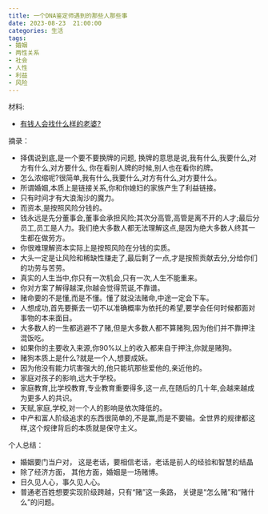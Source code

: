```yaml
---
title: 一个DNA鉴定师遇到的那些人那些事
date: 2023-08-23  21:00:00
categories: 生活
tags:
- 婚姻
- 两性关系
- 社会
- 人性
- 利益
- 风险
---
```


材料:
- [有钱人会找什么样的老婆?](https://raw.githubusercontent.com/youngqqcn/repo4picgo/master/img/%E6%9C%89%E9%92%B1%E4%BA%BA%E4%BC%9A%E6%89%BE%E4%BB%80%E4%B9%88%E6%A0%B7%E7%9A%84%E8%80%81%E5%A9%86.pdf)



摘录：

- 择偶说到底,是一个要不要换牌的问题, 换牌的意思是说,我有什么,我要什么,对方有什么,对方要什么, 你在看别人牌的时候,别人也在看你的牌。
- 怎么浓缩呢?很简单,我有什么,我要什么,对方有什么,对方要什么。
- 所谓婚姻,本质上是链接关系,你和你媳妇的家族产生了利益链接。
- 只有时间才有大浪淘沙的魔力。
- 而资本,是按照风险分钱的。
- 钱永远是先分董事会,董事会承担风险;其次分高管,高管是离不开的人才;最后分员工,员工是人力。我们绝大多数人都无法理解这点,是因为绝大多数人终其一生都在做劳方。
- 你很难理解资本实际上是按照风险在分钱的实质。
- 大头一定是让风险和稀缺性赚走了,最后剩了一点,才是按照贡献去分,分给你们的功劳与苦劳。
- 真实的人生当中,你只有一次机会,只有一次,人生不能重来。
- 你对方案了解得越深,你越会觉得荒诞,不靠谱。
- 赌命要的不是懂,而是不懂。懂了就没法赌命,中途一定会下车。
- 人想成功,首先要撕去一切不以准确概率为依托的希望,要学会任何时候都面对事物的本来面目。
- 大多数人的一生都逃避不了赌,但是大多数人都不算赌狗,因为他们并不靠押注混饭吃。
- 如果你的主要收入来源,你90%以上的收入都来自于押注,你就是赌狗。
- 赌狗本质上是什么?就是一个人,想要成妖。
- 因为他没有能力坑害强大的,他只能坑那些爱他的,亲近他的。
- 家庭对孩子的影响,远大于学校。
- 家庭教育,比学校教育,专业教育重要得多,这一点,在随后的几十年,会越来越成为更多人的共识。
- 天赋,家庭,学校,对一个人的影响是依次降低的。
- 中产和富人阶级追求的东西很简单的,不是赢,而是不要输。全世界的规律都这样,这个规律背后的本质就是保守主义。



个人总结：

- 婚姻要门当户对， 这是老话，要相信老话，老话是前人的经验和智慧的结晶
- 除了经济方面， 其他方面，婚姻是一场赌博。
- 日久见人心，事久见人心。
- 普通老百姓想要实现阶级跨越，只有“赌”这一条路， 关键是“怎么赌”和“赌什么”的问题。